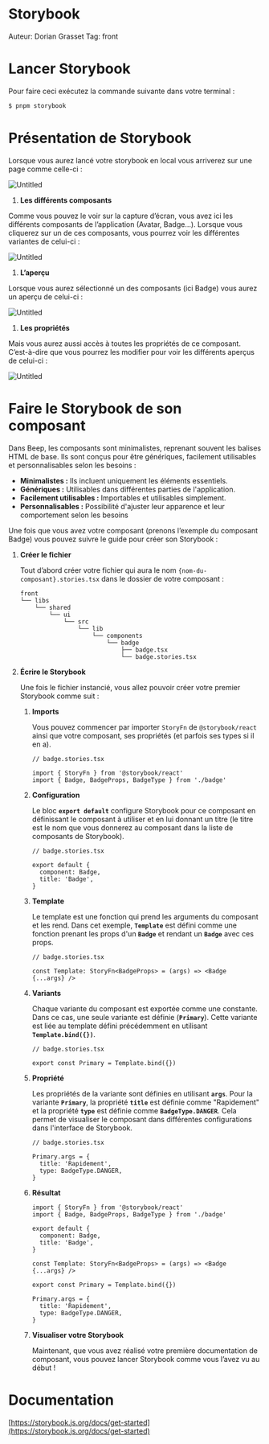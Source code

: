 # Storybook

Auteur: Dorian Grasset
Tag: front

# Lancer Storybook

Pour faire ceci exécutez la commande suivante dans votre terminal :

```bash
$ pnpm storybook
```

# Présentation de Storybook

Lorsque vous aurez lancé votre storybook en local vous arriverez sur une page comme celle-ci :

![Untitled](image/storybook/Untitled.png)

1. **Les différents composants**

Comme vous pouvez le voir sur la capture d’écran, vous avez ici les différents composants de l’application (Avatar, Badge…). Lorsque vous cliquerez sur un de ces composants, vous pourrez voir les différentes variantes de celui-ci :

![Untitled](image/storybook/Untitled%201.png)

1. **L’aperçu**

Lorsque vous aurez sélectionné un des composants (ici Badge) vous aurez un aperçu de celui-ci :

![Untitled](image/storybook/Untitled%202.png)

1. **Les propriétés**

Mais vous aurez aussi accès à toutes les propriétés de ce composant. C’est-à-dire que vous pourrez les modifier pour voir les différents aperçus de celui-ci :

![Untitled](image/storybook/Untitled%203.png)

# Faire le Storybook de son composant

Dans Beep, les composants sont minimalistes, reprenant souvent les balises HTML de base. Ils sont conçus pour être génériques, facilement utilisables et personnalisables selon les besoins :

- **Minimalistes :** Ils incluent uniquement les éléments essentiels.
- **Génériques :** Utilisables dans différentes parties de l'application.
- **Facilement utilisables :** Importables et utilisables simplement.
- **Personnalisables :** Possibilité d'ajuster leur apparence et leur comportement selon les besoins

Une fois que vous avez votre composant (prenons l’exemple du composant Badge) vous pouvez suivre le guide pour créer son Storybook :

1. **Créer le fichier**
    
    Tout d’abord créer votre fichier qui aura le nom `{nom-du-composant}.stories.tsx` dans le dossier de votre composant :
    
    ```tsx
    front
    └── libs
        └── shared
            └── ui
                └── src
                    └── lib
                        └── components
                            └── badge
                                ├── badge.tsx
                                └── badge.stories.tsx
    ```
    
2. **Écrire le Storybook**
    
    Une fois le fichier instancié, vous allez pouvoir créer votre premier Storybook comme suit :
    
    1. **Imports**
        
        Vous pouvez commencer par importer `StoryFn` de `@storybook/react` ainsi que votre composant, ses propriétés (et parfois ses types si il en a).
        
        ```tsx
        // badge.stories.tsx
        
        import { StoryFn } from '@storybook/react'
        import { Badge, BadgeProps, BadgeType } from './badge'
        ```
        
    2. **Configuration**
        
        Le bloc **`export default`** configure Storybook pour ce composant en définissant le composant à utiliser et en lui donnant un titre (le titre est le nom que vous donnerez au composant dans la liste de composants de Storybook).
        
        ```tsx
        // badge.stories.tsx
        
        export default {
          component: Badge,
          title: 'Badge',
        }
        ```
        
    3. **Template**
        
        Le template est une fonction qui prend les arguments du composant et les rend. Dans cet exemple, **`Template`** est défini comme une fonction prenant les props d'un **`Badge`** et rendant un **`Badge`** avec ces props.
        
        ```tsx
        // badge.stories.tsx
        
        const Template: StoryFn<BadgeProps> = (args) => <Badge {...args} />
        ```
        
    4. **Variants**
        
        Chaque variante du composant est exportée comme une constante. Dans ce cas, une seule variante est définie (**`Primary`**). Cette variante est liée au template défini précédemment en utilisant **`Template.bind({})`**.
        
        ```tsx
        // badge.stories.tsx
        
        export const Primary = Template.bind({})
        ```
        
    5. **Propriété**
        
        Les propriétés de la variante sont définies en utilisant **`args`**. Pour la variante **`Primary`**, la propriété **`title`** est définie comme "Rapidement" et la propriété **`type`** est définie comme **`BadgeType.DANGER`**. Cela permet de visualiser le composant dans différentes configurations dans l'interface de Storybook.
        
        ```tsx
        // badge.stories.tsx
        
        Primary.args = {
          title: 'Rapidement',
          type: BadgeType.DANGER,
        }
        ```
        
    6. **Résultat**
        
        ```tsx
        import { StoryFn } from '@storybook/react'
        import { Badge, BadgeProps, BadgeType } from './badge'
        
        export default {
          component: Badge,
          title: 'Badge',
        }
        
        const Template: StoryFn<BadgeProps> = (args) => <Badge {...args} />
        
        export const Primary = Template.bind({})
        
        Primary.args = {
          title: 'Rapidement',
          type: BadgeType.DANGER,
        }
        ```
        
    1. **Visualiser votre Storybook**
        
        Maintenant, que vous avez réalisé votre première documentation de composant, vous pouvez lancer Storybook comme vous l’avez vu au début !
        

# Documentation

[https://storybook.js.org/docs/get-started](https://storybook.js.org/docs/get-started)